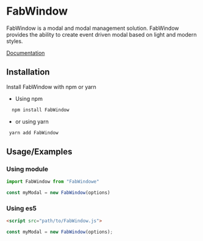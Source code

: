 # FabWindow

FabWindow is a modal and modal management solution. FabWindow provides the ability to create event driven modal based on light and modern styles.

[Documentation](https://netlify.fabwindow.fr/docs)

## Installation

Install FabWindow with npm or yarn

- Using npm

```bash
  npm install FabWindow
```

- or using yarn

```bash
 yarn add FabWindow
```

## Usage/Examples

### Using module

```javascript
import FabWindow from "FabWindowe"

const myModal = new FabWindow(options)
```

### Using es5

```html
<script src="path/to/FabWindow.js">

const myModal = new FabWindow(options);
```
